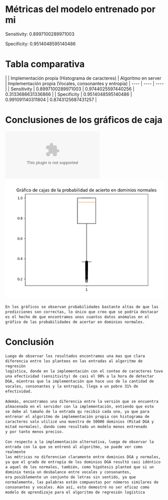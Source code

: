 # Métricas del modelo entrenado por mi

Sensitivity: 0.8997100289971003

Specificity: 0.9514048595140486

# Tabla comparativa

| | Implementación propia (Histograma de caracteres) | Algoritmo en server | Implementación propia (Vocales, consonantes y entropía)
| ---- | ---- | ---- |
| Sensitivity | 0.8997100289971003 | 0.9744025597440256 | 0.3133686631336866 |
| Specificity | 0.9514048595140486 | 0.991091140311804 | 0.8743125687431257 |

# Conclusiones de los gráficos de caja
![image](https://github.com/Juanma1223/labsin-pasantias-2021/blob/master/4_implementacion/Graficos/dga_probability_boxplot.eps)
![image](https://github.com/Juanma1223/labsin-pasantias-2021/blob/master/4_implementacion/Graficos/normals_probability_boxplot.png)
    
    En los gráficos se observan probabilidades bastante altas de que las predicciones son correctas, lo único que creo que se podría destacar
    es el hecho de que encontramos unos cuantos datos anómalos en el gráfico de las probabilidades de acertar en dominios normales.

# Conclusión

    Luego de observar los resultados encontramos una mas que clara diferencia entre los planteos en las entradas al algoritmo de regresión
    logística, donde en la implementación con el conteo de caracteres tuvo una efectividad (sensitivity) de casi el 90% a la hora de detectar
    DGA, mientras que la implementación que hace uso de la cantidad de vocales, consonantes y la entropía, llega a un pobre 31% de efectividad.

    Además, encontramos una diferencia entre la versión que se encuentra almacenada en el servidor con la implementación, entiendo que esto
    se debe al tamaño de la entrada qu recibió cada uno, ya que para entrenar el algoritmo de implementación propia con histograma de caracteres solo utilicé una muestra de 50000 dominios (Mitad DGA y mitad normales), dando como resultado un modelo menos entrenado
    y por tanto menos preciso.

    Con respecto a la implementación alternativa, luego de observar la entrada con la que se entrenó al algoritmo, se puede ver como realmente
    las métricas no diferencian claramente entre dominios DGA y normales, ya que el grado de entropía de los dominios DGA resultó casi idéntico a aquel de los normales, también, como hipótesis planteé que si un dominio tenía un desbalance entre vocales y consonantes,
    era posiblemente un conjunto de letras sin sentido, ya que normalemente, las palabras están compuestas por números similares de consonantes y vocales. Aún así, esto demostró no ser eficaz como modelo de aprendizaje para el algoritmo de regresión logística
